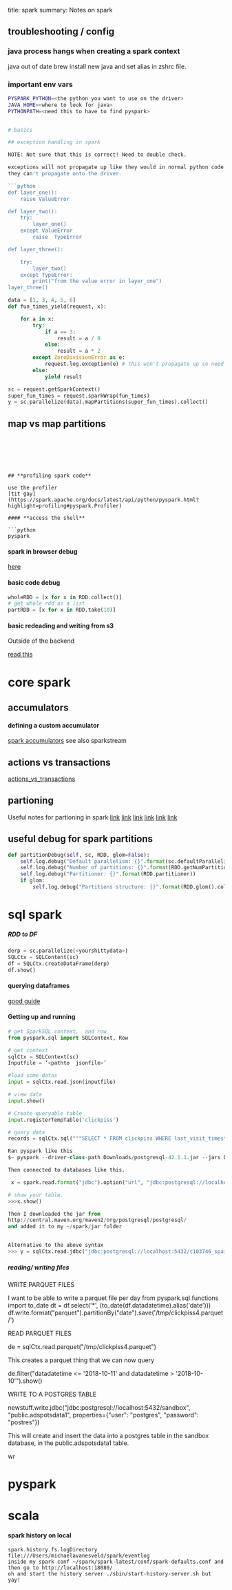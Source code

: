 title: spark
summary: Notes on spark

## troubleshooting / config

### java process hangs when creating a spark context 

java out of date
brew install new java
and set alias in zshrc file.

### important env vars

```bash
PYSPARK_PYTHON=<the python you want to use on the driver>
JAVA_HOME=<where to look for java>
PYTHONPATH=<need this to have to find pyspark>


# basics

## exception handling in spark 

NOTE: Not sure that this is correct! Need to double check.

exceptions will not propagate up like they would in normal python code.
they can't propagate onto the driver.

```python
def layer_one():
	raise ValueError

def layer_two():
	try:
		layer_one()
	except ValueError
		raise  TypeError

def layer_three():

	try:
		layer_two()
	except TypeError:
		print("from the value error in layer_one")
layer_three()
```

```python
data = [1, 3, 4, 5, 6]
def fun_times_yield(request, x):

	for a in x:
		try:
			if a == 3:
				result = a / 0
			else:
				result = a * 2
		except ZeroDivisionError as e:
			request.log.exception(e) # this won't propagate up so need to do something else with it
		else:
			yield result

sc = request.getSparkContext()
super_fun_times = request.sparkWrap(fun_times)
y = sc.parallelize(data).mapPartitions(super_fun_times).collect()
```

## **map vs map partitions** 

```python


```
```





## **profiling spark code**

use the profiler
[tit gay](https://spark.apache.org/docs/latest/api/python/pyspark.html?highlight=profiling#pyspark.Profiler)

#### **access the shell**

```python
pyspark
```
 
#### **spark in browser debug**
[here](http://localhost:4040/jobs/job/?id=0)

#### **basic code debug**
```python
wholeRDD = [x for x in RDD.collect()]
# get whole rdd as a list
partRDD = [x for x in RDD.take(10)]
``` 

#### **basic redeading and writing from s3**
Outside of the backend

[read this](https://medium.com/@bogdan.cojocar/how-to-read-json-files-from-s3-using-pyspark-and-the-jupyter-notebook-275dcb27e124
)

# core spark

## **accumulators**

#### **defining a custom accumulator**
[spark accumulators](https://stackoverflow.com/questions/38212134/custom-accumulator-class-in-spark)
see also sparkstream

## **actions vs transactions**

[actions_vs_transactions](https://data-flair.training/blogs/spark-rdd-operations-transformations-actions/)

## **partioning**

Useful notes for partioning in spark
[link](https://medium.com/parrot-prediction/partitioning-in-apache-spark-8134ad840b0)
[link](https://jaceklaskowski.gitbooks.io/mastering-apache-spark/content/spark-rdd-partitions.html)
[link](https://stackoverflow.com/questions/34491219/default-partitioning-scheme-in-spark)
[link](https://techmagie.wordpress.com/2015/12/19/understanding-spark-partitioning)
[link](https://medium.com/@mrpowers/managing-spark-partitions-with-coalesce-and-repartition-4050c57ad5c4/)
[link](https://www.youtube.com/watch?v=WyfHUNnMutg)

## **useful debug for spark partitions**

```python
def partitionDebug(self, sc, RDD, glom=False):
    self.log.debug("Default parallelism: {}".format(sc.defaultParallelism))
    self.log.debug("Number of partitions: {}".format(RDD.getNumPartitions()))
    self.log.debug("Partitioner: {}".format(RDD.partitioner))
    if glom:
        self.log.debug("Partitions structure: {}".format(RDD.glom().collect()))
```


# sql spark

##### **RDD to DF**

```python
derp = sc.parallelize(<yourshittydata>)
SQLCtx = SQLContent(sc)
df = SQLCtx.createDataFrame(derp)
df.show()
```

#### **querying dataframes**

[good guide](https://www.analyticsvidhya.com/blog/2016/10/spark-dataframe-and-operations/)


#### **Getting up and running**

```python
# get SparkSQL context,  and row
from pyspark.sql import SQLContext, Row

# get context
sqlCtx = SQLContext(sc)
Inputfile = ‘<pathto  jsonfile>’

#load some datas
input = sqlCtx.read.json(inputfile)

# view data
input.show()

# Create queryable table 
input.registerTempTable('clickpiss')

# query data
records = sqlCtx.sql("""SELECT * FROM clickpiss WHERE last_visit_timestamp == 1548091943""")

Ran pyspark like this 
$~ pyspark --driver-class-path Downloads/postgresql-42.1.1.jar --jars Downloads/postgresql-42.1.1.jar

Then connected to databases like this.

 x = spark.read.format("jdbc").option("url", "jdbc:postgresql://localhost:5432/c103746_spaindemo").option("driver", "org.postgresql.Driver").option("dbtable", "adspots.data").option("user", "postgres").option("password", "postgres").load()

# show your table.
>>>x.show()

Then I downloaded the jar from
http://central.maven.org/maven2/org/postgresql/postgresql/
and added it to my ~/spark/jar folder


Alternative to the above syntax
>>> y = sqlCtx.read.jdbc("jdbc:postgresql://localhost:5432/c103746_spaindemo", "adspots.data", properties={"user": "postgres", "password": "postres"})
```



##### **reading/ writing files**


WRITE PARQUET FILES

I want to be able to write a parquet file per day
from pyspark.sql.functions import to_date
dt = df.select('*', (to_date(df.datadatetime).alias('date')))
df.write.format("parquet").partitionBy("date").save('/tmp/clickpiss4.parquet/')

READ PARQUET FILES

de = sqlCtx.read.parquet("/tmp/clickpiss4.parquet")

This creates a parquet thing that we can now query

de.filter("datadatetime <= '2018-10-11' and datadatetime > '2018-10-10'").show()


WRITE TO A POSTGRES TABLE

newstuff.write.jdbc("jdbc:postgresql://localhost:5432/sandbox", "public.adspotsdata1", properties={"user": "postgres", "password": "postres"})

This will create and insert the data into a postgres table in the sandbox database, in the public.adspotsdata1 table.

wr

# pyspark 

# scala

#### **spark history on local**

```
spark.history.fs.logDirectory file:///Users/michaelavanesveld/spark/eventlog
inside my spark conf ~/spark/spark-latest/conf/spark-defaults.conf and then go to http://localhost:18080/
oh and start the history server ./sbin/start-history-server.sh but yay!
```
